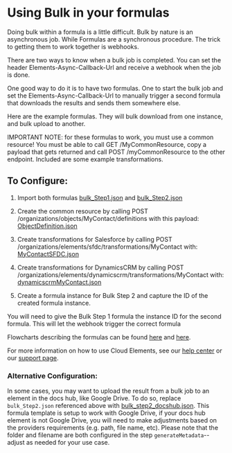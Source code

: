 # Using Bulk in your formulas

Doing bulk within a formula is a little difficult. Bulk by nature is an asynchronous job. While Formulas are a synchronous procedure. The trick to getting them to work together is webhooks.

There are two ways to know when a bulk job is completed. You can set the header Elements-Async-Callback-Url and receive a webhook when the job is done.

One good way to do it is to have two formulas. One to start the bulk job and set the Elements-Async-Callback-Url to 
manually trigger a second formula that downloads the results and sends them somewhere else.

Here are the example formulas. They will bulk download from one instance, and bulk upload to another.

IMPORTANT NOTE: for these formulas to work, you must use a common resource! You must be able to call GET 
/MyCommonResource, copy a payload that gets returned and call POST /myCommonResource to the other endpoint. Included 
are some example transformations.

## To Configure:

1. Import both formulas [bulk_Step1.json](bulk_Step1.json) and [bulk_Step2.json](bulk_Step2.json)

2. Create the common resource by calling POST /organizations/objects/MyContact/definitions with this payload: 
[ObjectDefinition.json](ObjectDefinition.json)

3. Create transformations for Salesforce by calling POST /organizations/elements/sfdc/transformations/MyContact with:
 [MyContactSFDC.json](MyContactSFDC.json)

4. Create transformations for DynamicsCRM by calling POST 
/organizations/elements/dynamicscrm/transformations/MyContact with: [dynamicscrmMyContact.json](dynamicscrmMyContact.json)

5. Create a formula instance for Bulk Step 2 and capture the ID of the created formula instance.

You will need to give the Bulk Step 1 formula the instance ID for the second formula. This will let the webhook trigger the correct formula 

Flowcharts describing the formulas can be found [here](Flowchart-BulkStep1.html) and [here](Flowchart-BulkStep2.html).

For more information on how to use Cloud Elements, see our [help center](https://docs.cloud-elements.com)
or our [support page](https://support.cloud-elements.com/hc/en-us).

### Alternative Configuration:
In some cases, you may want to upload the result from a bulk job to an element in the docs hub, like Google Drive.  To do so, replace `bulk_Step2.json` referenced above with [bulk_step2_docshub.json](bulk_step2_docshub.json).  This formula template is setup to work with Google Drive, if your docs hub element is not Google Drive, you will need to make adjustments based on the providers requirements (e.g. path, file name, etc).  Please note that the folder and filename are both configured in the step `generateMetadata`--adjust as needed for your use case.
